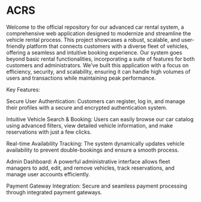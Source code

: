 # ACRS
Welcome to the official repository for our advanced car rental system, a comprehensive web application designed to modernize and streamline the vehicle rental process. This project showcases a robust, scalable, and user-friendly platform that connects customers with a diverse fleet of vehicles, offering a seamless and intuitive booking experience.
Our system goes beyond basic rental functionalities, incorporating a suite of features for both customers and administrators. We’ve built this application with a focus on efficiency, security, and scalability, ensuring it can handle high volumes of users and transactions while maintaining peak performance.

Key Features:

Secure User Authentication: Customers can register, log in, and manage their profiles with a secure and encrypted authentication system.

Intuitive Vehicle Search & Booking: Users can easily browse our car catalog using advanced filters, view detailed vehicle information, and make reservations with just a few clicks.

Real-time Availability Tracking: The system dynamically updates vehicle availability to prevent double-bookings and ensure a smooth process.

Admin Dashboard: A powerful administrative interface allows fleet managers to add, edit, and remove vehicles, track reservations, and manage user accounts efficiently.

Payment Gateway Integration: Secure and seamless payment processing through integrated payment gateways.
